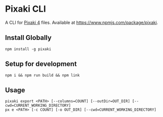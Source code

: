 # Pixaki CLI

A CLI for [Pixaki 4](https://pixaki.com/) files. Available at https://www.npmjs.com/package/pixaki.

## Install Globally

```
npm install -g pixaki
```

## Setup for development

```
npm i && npm run build && npm link
```

## Usage

```
pixaki export <PATH> [--columns=COUNT] [--outDir=OUT_DIR] [--cwd=CURRENT_WORKING_DIRECTORY]
px e <PATH> [-c COUNT] [-o OUT_DIR] [--cwd=CURRENT_WORKING_DIRECTORY]
```

